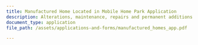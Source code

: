 ```yaml
---
title: Manufactured Home Located in Mobile Home Park Application
description: Alterations, maintenance, repairs and permanent additions to manufactured homes or replacement of manufactured homes in mobile home parks.
document_type: application
file_path: /assets/applications-and-forms/manufactured_homes_app.pdf

---
```


